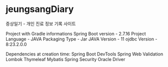 # jeungsangDiary
증상일기 - 개인 진료 정보 기록 사이트

Project with Gradle informations
Spring Boot version - 2.7.16
Project Language - JAVA
Packaging Type - Jar
JAVA Version - 11
ojdbc Version - 8:23.2.0.0

Dependencies at creation time:
Spring Boot DevTools
Spring Web
Validation
Lombok
Thymeleaf
Mybatis
Spring Security
Oracle Driver
